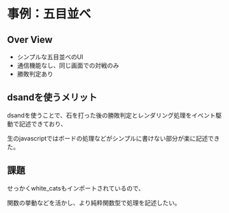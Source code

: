 # 事例：五目並べ

## Over View

- シンプルな五目並べのUI
- 通信機能なし、同じ画面での対戦のみ
- 勝敗判定あり

## dsandを使うメリット


dsandを使うことで、石を打った後の勝敗判定とレンダリング処理をイベント駆動で記述できており、

生のjavascriptではボードの処理などがシンプルに書けない部分が楽に記述できた。


## 課題


せっかくwhite_catsもインポートされているので、

関数の挙動などを活かし、より純粋関数型で処理を記述したい。